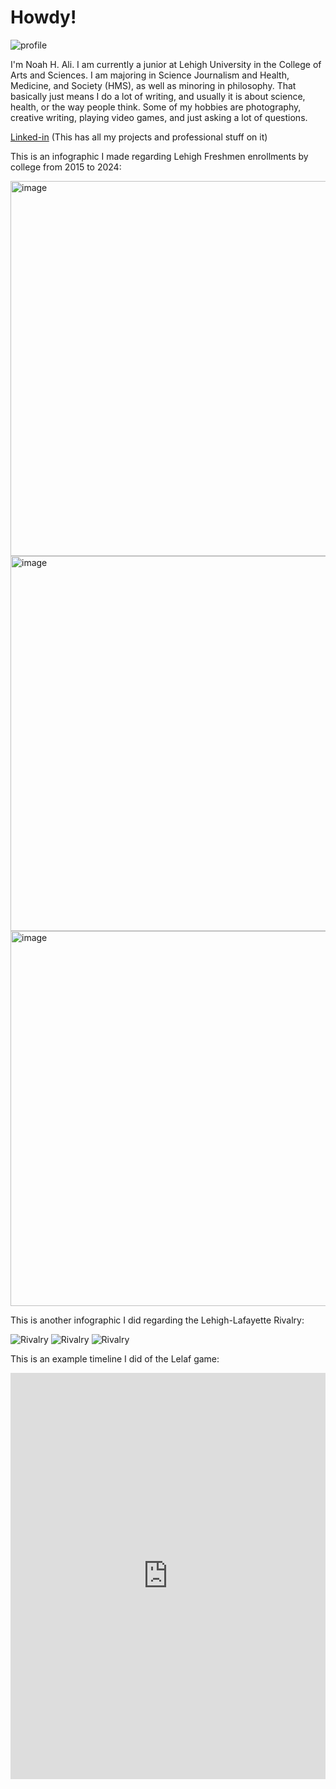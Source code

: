 # Howdy!

![profile](https://github.com/Nha257/Nha257.github.io/blob/main/IMG_8637.png?raw=true)

I'm Noah H. Ali. I am currently a junior at Lehigh University in the College of Arts and Sciences. I am majoring in Science Journalism and Health, Medicine, and Society (HMS), as well as minoring in philosophy. That basically just means I do a lot of writing, and usually it is about science, health, or the way people think. Some of my hobbies are photography, creative writing, playing video games, and just asking a lot of questions.

[Linked-in](https://www.linkedIn.com/in/noah-ali-661b5729b/) (This has all my projects and professional stuff on it)

This is an infographic I made regarding Lehigh Freshmen enrollments by college from 2015 to 2024:

<img width="600" height="600" alt="image" src="https://github.com/user-attachments/assets/a8864cda-e551-4ac9-9bc6-42b4cd3370c0" />
<img width="600" height="600" alt="image" src= "https://github.com/Nha257/Nha257.github.io/blob/main/2.png?raw=true" /> <img width="600" height="600" alt="image" src= "https://github.com/Nha257/Nha257.github.io/blob/main/3.png?raw=true" />

This is another infographic I did regarding the Lehigh-Lafayette Rivalry:

![Rivalry](https://github.com/Nha257/Nha257.github.io/blob/main/Screenshot%202025-09-26%20155935.png?raw=true)
![Rivalry](https://github.com/Nha257/Nha257.github.io/blob/main/Screenshot%202025-09-26%20155040.png?raw=true)
![Rivalry](https://github.com/Nha257/Nha257.github.io/blob/main/Screenshot%202025-09-26%20155058.png?raw=true)

This is an example timeline I did of the Lelaf game:

<iframe src='https://cdn.knightlab.com/libs/timeline3/latest/embed/index.html?source=v2%3A2PACX-1vT95XCvwxWkfT2m21AqM64u1ukg-esmFbY9Gcnqr97zjJidPWpDzeB-czjVjqMrZ5qg1MK6WsxS8CgM&font=Default&lang=en&initial_zoom=2&width=100%25&height=650' width='100%' height='650' webkitallowfullscreen mozallowfullscreen allowfullscreen frameborder='0'></iframe>
